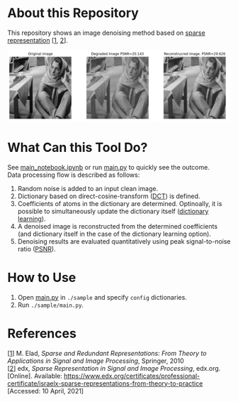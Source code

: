 # About this Repository
This repository shows an image denoising method based on [sparse representation](https://en.wikipedia.org/wiki/Sparse_approximation) [[1](https://link.springer.com/book/10.1007/978-1-4419-7011-4), [2](https://www.edx.org/certificates/professional-certificate/israelx-sparse-representations-from-theory-to-practice)].  

<img src="./docs/images/results.png" width="750">  

# What Can this Tool Do?
See [main_notebook.ipynb](https://github.com/ksonod/sparse_representation_based_image_denoising/blob/main/main_notebook.ipynb) or run [main.py](https://github.com/ksonod/sparse_representation_based_image_denoising/blob/main/sample/main.py) to quickly see the outcome.   
Data processing flow is described as follows:
1. Random noise is added to an input clean image.
2. Dictionary based on direct-cosine-transform ([DCT](https://en.wikipedia.org/wiki/Discrete_cosine_transform)) is defined.
3. Coefficients of atoms in the dictionary are determined. Optinoally, it is possible to simultaneously update the dictionary itself ([dictionary learning](https://en.wikipedia.org/wiki/Sparse_dictionary_learning)).
4. A denoised image is reconstructed from the determined coefficients (and dictionary itself in the case of the dictionary learning option).
5. Denoising results are evaluated quantitatively using peak signal-to-noise ratio ([PSNR](https://en.wikipedia.org/wiki/Peak_signal-to-noise_ratio)).

# How to Use
1. Open [main.py](https://github.com/ksonod/sparse_representation_based_image_denoising/blob/main/sample/main.py) in `./sample` and specify `config` dictionaries.
2. Run `./sample/main.py`.  

# References
[[1](https://link.springer.com/book/10.1007/978-1-4419-7011-4)] M. Elad, *Sparse and Redundant Representations: From Theory to Applications in Signal and Image Processing*, Springer, 2010  
[[2](https://www.edx.org/certificates/professional-certificate/israelx-sparse-representations-from-theory-to-practice)] edx, *Sparse Representation in Signal and Image Processing*, edx.org. [Online]. Available: https://www.edx.org/certificates/professional-certificate/israelx-sparse-representations-from-theory-to-practice [Accessed: 10 April, 2021]